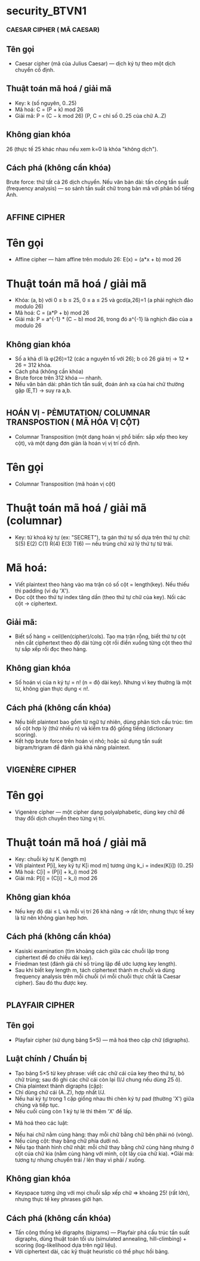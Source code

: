 # security_BTVN1
### CAESAR CIPHER ( MÃ CAESAR)
## Tên gọi
- Caesar cipher (mã của Julius Caesar) — dịch ký tự theo một dịch chuyển cố định.
## Thuật toán mã hoá / giải mã
- Key: k (số nguyên, 0..25)
- Mã hoá: C = (P + k) mod 26
- Giải mã: P = (C − k mod 26) (P, C = chỉ số 0..25 của chữ A..Z)
## Không gian khóa
26 (thực tế 25 khác nhau nếu xem k=0 là khóa "không dịch").
## Cách phá (không cần khóa)
Brute force: thử tất cả 26 dịch chuyển.
Nếu văn bản dài: tấn công tần suất (frequency analysis) — so sánh tần suất chữ trong bản mã với phân bố tiếng Anh.

#
#
#
#
## AFFINE CIPHER
# Tên gọi
- Affine cipher — hàm affine trên modulo 26: E(x) = (a*x + b) mod 26
# Thuật toán mã hoá / giải mã
- Khóa: (a, b) với 0 ≤ b ≤ 25, 0 ≤ a ≤ 25 và gcd(a,26)=1 (a phải nghịch đảo modulo 26)
- Mã hoá: C = (a*P + b) mod 26
- Giải mã: P = a^{-1} * (C − b) mod 26, trong đó a^{-1} là nghịch đảo của a modulo 26
## Không gian khóa
- Số a khả dĩ là φ(26)=12 (các a nguyên tố với 26); b có 26 giá trị → 12 * 26 = 312 khóa.
- Cách phá (không cần khóa)
- Brute force trên 312 khóa — nhanh.
- Nếu văn bản dài: phân tích tần suất, đoán ánh xạ của hai chữ thường gặp (E,T) → suy ra a,b.

#
#
#
#
## HOÁN VỊ - PẺMUTATION/ COLUMNAR TRANSPOSTION ( MÃ HÓA VỊ CỘT)
- Columnar Transposition (một dạng hoán vị phổ biến: sắp xếp theo key cột), và một dạng đơn giản là hoán vị vị trí cố định.
# Tên gọi
- Columnar Transposition (mã hoán vị cột)
# Thuật toán mã hoá / giải mã (columnar)
- Key: từ khoá ký tự (ex: "SECRET"), ta gán thứ tự số dựa trên thứ tự chữ: S(5) E(2) C(1) R(4) E(3) T(6) — nếu trùng chữ xử lý thứ tự từ trái.
# Mã hoá:
- Viết plaintext theo hàng vào ma trận có số cột = length(key). Nếu thiếu thì padding (ví dụ 'X').
- Đọc cột theo thứ tự index tăng dần (theo thứ tự chữ của key). Nối các cột → ciphertext.
## Giải mã:
- Biết số hàng = ceil(len(cipher)/cols). Tạo ma trận rỗng, biết thứ tự cột nên cắt ciphertext theo độ dài từng cột rồi điền xuống từng cột theo thứ tự sắp xếp rồi đọc theo hàng.
## Không gian khóa
- Số hoán vị của n ký tự = n! (n = độ dài key). Nhưng vì key thường là một từ, không gian thực dụng < n!.
## Cách phá (không cần khóa)
- Nếu biết plaintext bao gồm từ ngữ tự nhiên, dùng phân tích cấu trúc: tìm số cột hợp lý (thử nhiều n) và kiểm tra độ giống tiếng (dictionary scoring).
- Kết hợp brute force trên hoán vị nhỏ; hoặc sử dụng tần suất bigram/trigram để đánh giá khả năng plaintext.

#
#
#
#
#
#
## VIGENÈRE CIPHER
# Tên gọi
- Vigenère cipher — một cipher dạng polyalphabetic, dùng key chữ để thay đổi dịch chuyển theo từng vị trí.
# Thuật toán mã hoá / giải mã
- Key: chuỗi ký tự K (length m)
- Với plaintext P[i], key ký tự K[i mod m] tương ứng k_i = index(K[i]) (0..25)
- Mã hoá: C[i] = (P[i] + k_i) mod 26
- Giải mã: P[i] = (C[i] − k_i) mod 26
## Không gian khóa
- Nếu key độ dài ≤ L và mỗi vị trí 26 khả năng → rất lớn; nhưng thực tế key là từ nên không gian hẹp hơn.
## Cách phá (không cần khóa)
- Kasiski examination (tìm khoảng cách giữa các chuỗi lặp trong ciphertext để đo chiều dài key).
- Friedman test (đánh giá chỉ số trùng lặp để ước lượng key length).
- Sau khi biết key length m, tách ciphertext thành m chuỗi và dùng frequency analysis trên mỗi chuỗi (vì mỗi chuỗi thực chất là Caesar cipher). Sau đó thu được key.
#
#
#
#
#
#
#
#
## PLAYFAIR CIPHER
## Tên gọi
- Playfair cipher (sử dụng bảng 5×5) — mã hoá theo cặp chữ (digraphs).
## Luật chính / Chuẩn bị
- Tạo bảng 5×5 từ key phrase: viết các chữ cái của key theo thứ tự, bỏ chữ trùng; sau đó ghi các chữ cái còn lại (I/J chung nếu dùng 25 ô).
- Chia plaintext thành digraphs (cặp):
- Chỉ dùng chữ cái (A..Z), hợp nhất I/J.
- Nếu hai ký tự trong 1 cặp giống nhau thì chèn ký tự pad (thường 'X') giữa chúng và tiếp tục.
- Nếu cuối cùng còn 1 ký tự lẻ thì thêm 'X' để lấp.
* Mã hoá theo các luật:
- Nếu hai chữ nằm cùng hàng: thay mỗi chữ bằng chữ bên phải nó (vòng).
- Nếu cùng cột: thay bằng chữ phía dưới nó.
- Nếu tạo thành hình chữ nhật: mỗi chữ thay bằng chữ cùng hàng nhưng ở cột của chữ kia (nằm cùng hàng với mình, cột lấy của chữ kia).
*Giải mã: tương tự nhưng chuyển trái / lên thay vì phải / xuống.
## Không gian khóa
- Keyspace tương ứng với mọi chuỗi sắp xếp chữ => khoảng 25! (rất lớn), nhưng thực tế key phrases giới hạn.
## Cách phá (không cần khóa)
- Tấn công thống kê digraphs (bigrams) — Playfair phá cấu trúc tần suất digraphs, dùng thuật toán tối ưu (simulated annealing, hill-climbing) + scoring (log-likelihood dựa trên ngữ liệu).
- Với ciphertext dài, các kỹ thuật heuristic có thể phục hồi bảng.
